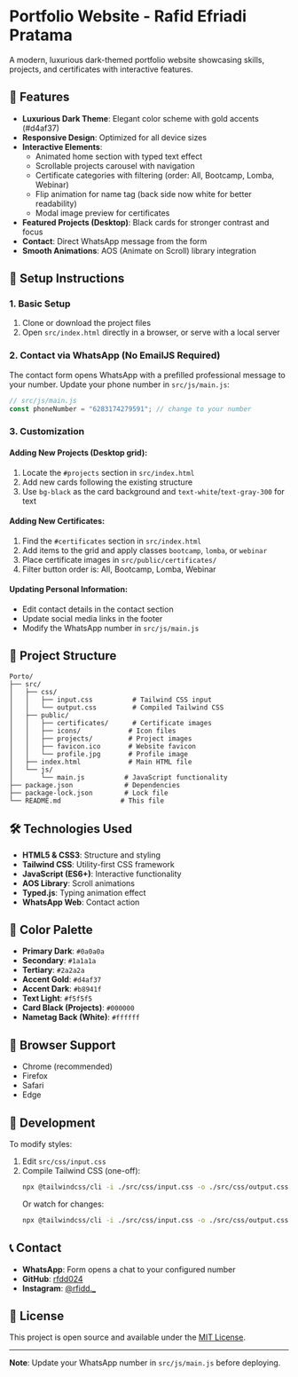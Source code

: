 # Portfolio Website - Rafid Efriadi Pratama

A modern, luxurious dark-themed portfolio website showcasing skills, projects, and certificates with interactive features.

## 🌟 Features

- **Luxurious Dark Theme**: Elegant color scheme with gold accents (#d4af37)
- **Responsive Design**: Optimized for all device sizes
- **Interactive Elements**:
  - Animated home section with typed text effect
  - Scrollable projects carousel with navigation
  - Certificate categories with filtering (order: All, Bootcamp, Lomba, Webinar)
  - Flip animation for name tag (back side now white for better readability)
  - Modal image preview for certificates
- **Featured Projects (Desktop)**: Black cards for stronger contrast and focus
- **Contact**: Direct WhatsApp message from the form
- **Smooth Animations**: AOS (Animate on Scroll) library integration

## 🚀 Setup Instructions

### 1. Basic Setup
1. Clone or download the project files
2. Open `src/index.html` directly in a browser, or serve with a local server

### 2. Contact via WhatsApp (No EmailJS Required)
The contact form opens WhatsApp with a prefilled professional message to your number. Update your phone number in `src/js/main.js`:

```js
// src/js/main.js
const phoneNumber = "6283174279591"; // change to your number
```

### 3. Customization

#### Adding New Projects (Desktop grid):
1. Locate the `#projects` section in `src/index.html`
2. Add new cards following the existing structure
3. Use `bg-black` as the card background and `text-white`/`text-gray-300` for text

#### Adding New Certificates:
1. Find the `#certificates` section in `src/index.html`
2. Add items to the grid and apply classes `bootcamp`, `lomba`, or `webinar`
3. Place certificate images in `src/public/certificates/`
4. Filter button order is: All, Bootcamp, Lomba, Webinar

#### Updating Personal Information:
- Edit contact details in the contact section
- Update social media links in the footer
- Modify the WhatsApp number in `src/js/main.js`

## 📁 Project Structure

```
Porto/
├── src/
│   ├── css/
│   │   ├── input.css          # Tailwind CSS input
│   │   └── output.css         # Compiled Tailwind CSS
│   ├── public/
│   │   ├── certificates/      # Certificate images
│   │   ├── icons/            # Icon files
│   │   ├── projects/         # Project images
│   │   ├── favicon.ico       # Website favicon
│   │   └── profile.jpg       # Profile image
│   ├── index.html            # Main HTML file
│   └── js/
│       └── main.js          # JavaScript functionality
├── package.json             # Dependencies
├── package-lock.json        # Lock file
└── README.md               # This file
```

## 🛠️ Technologies Used

- **HTML5 & CSS3**: Structure and styling
- **Tailwind CSS**: Utility-first CSS framework
- **JavaScript (ES6+)**: Interactive functionality
- **AOS Library**: Scroll animations
- **Typed.js**: Typing animation effect
 - **WhatsApp Web**: Contact action

## 🎨 Color Palette

- **Primary Dark**: `#0a0a0a`
- **Secondary**: `#1a1a1a`
- **Tertiary**: `#2a2a2a`
- **Accent Gold**: `#d4af37`
- **Accent Dark**: `#b8941f`
- **Text Light**: `#f5f5f5`
 - **Card Black (Projects)**: `#000000`
 - **Nametag Back (White)**: `#ffffff`

## 📱 Browser Support

- Chrome (recommended)
- Firefox
- Safari
- Edge

## 🔧 Development

To modify styles:
1. Edit `src/css/input.css`
2. Compile Tailwind CSS (one-off):
   ```bash
   npx @tailwindcss/cli -i ./src/css/input.css -o ./src/css/output.css
   ```
   Or watch for changes:
   ```bash
   npx @tailwindcss/cli -i ./src/css/input.css -o ./src/css/output.css --watch
   ```

## 📞 Contact

- **WhatsApp**: Form opens a chat to your configured number
- **GitHub**: [rfdd024](https://github.com/rfdd024)
- **Instagram**: [@rfidd._](https://www.instagram.com/rfidd._)

## 📄 License

This project is open source and available under the [MIT License](LICENSE).

---

**Note**: Update your WhatsApp number in `src/js/main.js` before deploying.
